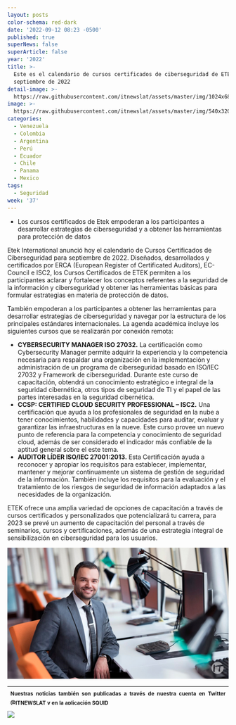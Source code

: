 ```yaml
---
layout: posts
color-schema: red-dark
date: '2022-09-12 08:23 -0500'
published: true
superNews: false
superArticle: false
year: '2022'
title: >-
  Este es el calendario de cursos certificados de ciberseguridad de ETEK para
  septiembre de 2022
detail-image: >-
  https://raw.githubusercontent.com/itnewslat/assets/master/img/1024x680/joven-en-oficina-g.jpg
image: >-
  https://raw.githubusercontent.com/itnewslat/assets/master/img/540x320/joven-en-oficina-p.jpg
categories:
  - Venezuela
  - Colombia
  - Argentina
  - Perú
  - Ecuador
  - Chile
  - Panama
  - Mexico
tags:
  - Seguridad
week: '37'
---
```

- Los cursos certificados de Etek empoderan a los participantes a desarrollar estrategias de ciberseguridad y a obtener las herramientas para protección de datos

Etek International anunció hoy el calendario de Cursos Certificados de Ciberseguridad para septiembre de 2022. Diseñados, desarrollados y certificados por ERCA (European Register of Certificated Auditors), EC-Council e ISC2, los Cursos Certificados de ETEK permiten a los participantes aclarar y fortalecer los conceptos referentes a la seguridad de la información y ciberseguridad y obtener las herramientas básicas para formular estrategias en materia de protección de datos.

También empoderan a los participantes a obtener las herramientas para desarrollar estrategias de ciberseguridad y navegar por la estructura de los principales estándares internacionales. La agenda académica incluye los siguientes cursos que se realizarán por conexión remota:

- **CYBERSECURITY MANAGER ISO 27032.** La certificación como Cybersecurity Manager permite adquirir la experiencia y la competencia necesaria para respaldar una organización en la implementación y administración de un programa de ciberseguridad basado en ISO/IEC 27032 y Framework de ciberseguridad. Durante este curso de capacitación, obtendrá un conocimiento estratégico e integral de la seguridad cibernética, otros tipos de seguridad de TI y el papel de las partes interesadas en la seguridad cibernética.
- **CCSP: CERTIFIED CLOUD SECURITY PROFESSIONAL – ISC2.** Una certificación que ayuda a los profesionales de seguridad en la nube a tener conocimientos, habilidades y capacidades para auditar, evaluar y garantizar las infraestructuras en la nueve. Este curso provee un nuevo punto de referencia para la competencia y conocimiento de seguridad cloud, además de ser considerado el indicador más confiable de la aptitud general sobre el este tema.
-  **AUDITOR LÍDER ISO/IEC 27001:2013.** Esta Certificación ayuda a reconocer y apropiar los requisitos para establecer, implementar, mantener y mejorar continuamente un sistema de gestión de seguridad de la información. También incluye los requisitos para la evaluación y el tratamiento de los riesgos de seguridad de información adaptados a las necesidades de la organización.

ETEK ofrece una amplia variedad de opciones de capacitación a través de cursos certificados y personalizados que potencializará tu carrera, para 2023 se prevé un aumento de capacitación del personal a través de seminarios, cursos y certificaciones, además de una estrategia integral de sensibilización en ciberseguridad para los usuarios. 

![](https://raw.githubusercontent.com/itnewslat/assets/master/img/540x320/joven-en-oficina-p.jpg)

<table style="height: 42px;" width="569">
<tbody>
<tr>
<td style="text-align: justify;"><sub><strong>Nuestras noticias también son publicadas a través de nuestra cuenta en Twitter <a href="https://twitter.com/itnewslat?lang=es">@ITNEWSLAT</a> y en la aplicación <a href="https://squidapp.co/en/">SQUID</a></strong></sub></td>
</tr>
</tbody>
</table>

<img src="https://tracker.metricool.com/c3po.jpg?hash=56f88a41e39ab42c063cc51676587a04"/>